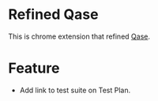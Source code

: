# Refined Qase

This is chrome extension that refined [Qase](https://app.qase.io/).

# Feature

- Add link to test suite on Test Plan.
